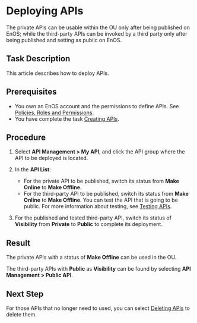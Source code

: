 # Deploying APIs

The private APIs can be usable within the OU only after being published on EnOS; while the third-party APIs can be invoked by a third party only after being published and setting as pubilc on EnOS.

## Task Description

This article describes how to deploy APIs.

## Prerequisites
- You own an EnOS account and the permissions to define APIs. See [Policies, Roles and Permissions](/docs/enos/en/2.0.9/iam/concept/access_policy.html).
- You have complete the task [Creating APIs](creating_api).

## Procedure

1. Select **API Management > My API**, and click the API group where the API to be deployed is located.

2. In the **API List**:
   - For the private API to be published, switch its status from **Make Online** to **Make Offline**.
   - For the third-party API to be published, switch its status from **Make Online** to **Make Offline**. You can test the API that is going to be public. For more information about testing, see [Testing APIs](testing_api).

3. For the published and tested third-party API, switch its status of **Visibility** from **Private** to **Public** to complete its deployment.

## Result

The private APIs with a status of **Make Offline** can be used in the OU.

The third-party APIs with **Public** as **Visibility** can be found by selecting **API Management > Public API**.

## Next Step

For those APIs that no longer need to used, you can select [Deleting APIs](deleting_api) to delete them.

